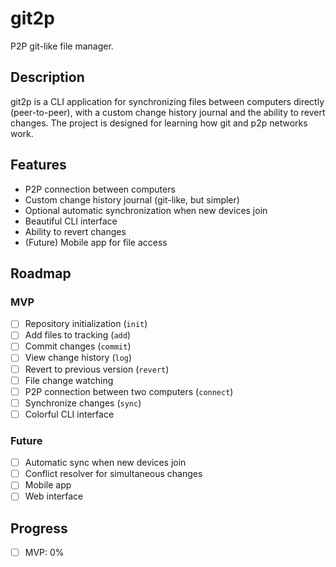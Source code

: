 # git2p

P2P git-like file manager.

## Description

git2p is a CLI application for synchronizing files between computers directly (peer-to-peer), with a custom change history journal and the ability to revert changes. The project is designed for learning how git and p2p networks work.

## Features
- P2P connection between computers
- Custom change history journal (git-like, but simpler)
- Optional automatic synchronization when new devices join
- Beautiful CLI interface
- Ability to revert changes
- (Future) Mobile app for file access

## Roadmap

### MVP
- [ ] Repository initialization (`init`)
- [ ] Add files to tracking (`add`)
- [ ] Commit changes (`commit`)
- [ ] View change history (`log`)
- [ ] Revert to previous version (`revert`)
- [ ] File change watching
- [ ] P2P connection between two computers (`connect`)
- [ ] Synchronize changes (`sync`)
- [ ] Colorful CLI interface

### Future
- [ ] Automatic sync when new devices join
- [ ] Conflict resolver for simultaneous changes
- [ ] Mobile app
- [ ] Web interface

## Progress

- [ ] MVP: 0%
